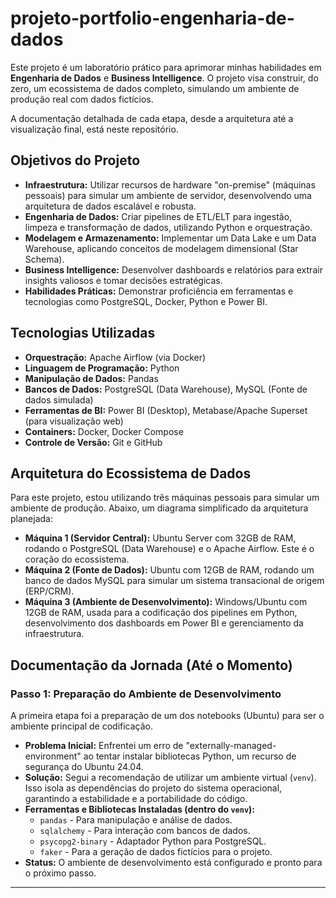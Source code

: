 # projeto-portfolio-engenharia-de-dados

Este projeto é um laboratório prático para aprimorar minhas habilidades em **Engenharia de Dados** e **Business Intelligence**. O projeto visa construir, do zero, um ecossistema de dados completo, simulando um ambiente de produção real com dados fictícios.

A documentação detalhada de cada etapa, desde a arquitetura até a visualização final, está neste repositório.

##  Objetivos do Projeto

* **Infraestrutura:** Utilizar recursos de hardware "on-premise" (máquinas pessoais) para simular um ambiente de servidor, desenvolvendo uma arquitetura de dados escalável e robusta.
* **Engenharia de Dados:** Criar pipelines de ETL/ELT para ingestão, limpeza e transformação de dados, utilizando Python e orquestração.
* **Modelagem e Armazenamento:** Implementar um Data Lake e um Data Warehouse, aplicando conceitos de modelagem dimensional (Star Schema).
* **Business Intelligence:** Desenvolver dashboards e relatórios para extrair insights valiosos e tomar decisões estratégicas.
* **Habilidades Práticas:** Demonstrar proficiência em ferramentas e tecnologias como PostgreSQL, Docker, Python e Power BI.

## Tecnologias Utilizadas

* **Orquestração:** Apache Airflow (via Docker)
* **Linguagem de Programação:** Python
* **Manipulação de Dados:** Pandas
* **Bancos de Dados:** PostgreSQL (Data Warehouse), MySQL (Fonte de dados simulada)
* **Ferramentas de BI:** Power BI (Desktop), Metabase/Apache Superset (para visualização web)
* **Containers:** Docker, Docker Compose
* **Controle de Versão:** Git e GitHub

##  Arquitetura do Ecossistema de Dados

Para este projeto, estou utilizando três máquinas pessoais para simular um ambiente de produção. Abaixo, um diagrama simplificado da arquitetura planejada:

* **Máquina 1 (Servidor Central):** Ubuntu Server com 32GB de RAM, rodando o PostgreSQL (Data Warehouse) e o Apache Airflow. Este é o coração do ecossistema.
* **Máquina 2 (Fonte de Dados):** Ubuntu com 12GB de RAM, rodando um banco de dados MySQL para simular um sistema transacional de origem (ERP/CRM).
* **Máquina 3 (Ambiente de Desenvolvimento):** Windows/Ubuntu com 12GB de RAM, usada para a codificação dos pipelines em Python, desenvolvimento dos dashboards em Power BI e gerenciamento da infraestrutura.

## Documentação da Jornada (Até o Momento)

### **Passo 1: Preparação do Ambiente de Desenvolvimento**

A primeira etapa foi a preparação de um dos notebooks (Ubuntu) para ser o ambiente principal de codificação.

* **Problema Inicial:** Enfrentei um erro de "externally-managed-environment" ao tentar instalar bibliotecas Python, um recurso de segurança do Ubuntu 24.04.
* **Solução:** Segui a recomendação de utilizar um ambiente virtual (`venv`). Isso isola as dependências do projeto do sistema operacional, garantindo a estabilidade e a portabilidade do código.
* **Ferramentas e Bibliotecas Instaladas (dentro do `venv`):**
    * `pandas` - Para manipulação e análise de dados.
    * `sqlalchemy` - Para interação com bancos de dados.
    * `psycopg2-binary` - Adaptador Python para PostgreSQL.
    * `faker` - Para a geração de dados fictícios para o projeto.
* **Status:** O ambiente de desenvolvimento está configurado e pronto para o próximo passo.

---
